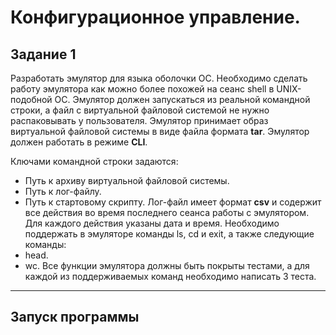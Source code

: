 # Конфигурационное управление.
## Задание 1
Разработать эмулятор для языка оболочки ОС. Необходимо сделать работу
эмулятора как можно более похожей на сеанс shell в UNIX-подобной ОС.
Эмулятор должен запускаться из реальной командной строки, а файл с
виртуальной файловой системой не нужно распаковывать у пользователя.
Эмулятор принимает образ виртуальной файловой системы в виде файла формата 
**tar**. Эмулятор должен работать в режиме **CLI**.

Ключами командной строки задаются:
- Путь к архиву виртуальной файловой системы.
- Путь к лог-файлу.
- Путь к стартовому скрипту.
Лог-файл имеет формат **csv** и содержит все действия во время последнего сеанса работы с эмулятором. Для каждого действия указаны дата и время.
Необходимо поддержать в эмуляторе команды ls, cd и exit, а также следующие команды:
- head.
- wc.
Все функции эмулятора должны быть покрыты тестами, а для каждой из поддерживаемых команд необходимо написать 3 теста.

---
## Запуск программы
